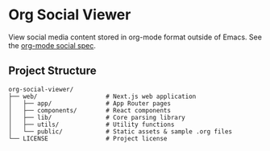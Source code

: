 # Org Social Viewer

View social media content stored in org-mode format outside of Emacs. See the [org-mode social spec](https://github.com/tanrax/org-social).


## Project Structure

```
org-social-viewer/
├── web/                   # Next.js web application
│   ├── app/               # App Router pages
│   ├── components/        # React components
│   ├── lib/               # Core parsing library
│   ├── utils/             # Utility functions
│   └── public/            # Static assets & sample .org files
└── LICENSE                # Project license
```
